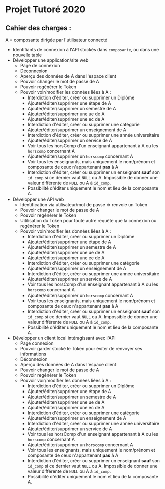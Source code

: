 # Projet Tutoré 2020

## Cahier des charges :

A = composante dirigée par l'utilisateur connecté 

- Identifiants de connexion à l'API stockés dans `composante`, ou dans une nouvelle table
- Développer une application/site web
    - Page de connexion
    - Déconnexion
    - Aperçu des données de A dans l'espace client
    - Pouvoir changer le mot de passe de A
    - Pouvoir regénérer le Token
    - Pouvoir voir/modifier les données liées à A :
        - Interdiction d'éditer, créer ou supprimer un Diplôme
        - Ajouter/éditer/supprimer une étape de A
        - Ajouter/éditer/supprimer un semestre de A
        - Ajouter/éditer/supprimer une ue de A
        - Ajouter/éditer/supprimer une ec de A
        - Interdiction d'éditer, créer ou supprimer une catégorie
        - Ajouter/éditer/supprimer un enseignement de A
        - Interdiction d'éditer, créer ou supprimer une année universitaire
        - Ajouter/éditer/supprimer un service de A
        - Voir tous les horsComp d'un enseignant appartenant à A ou les `horscomp` concernant A
        - Ajouter/éditer/supprimer un `horscomp` concernant A
        - Voir tous les enseignants, mais uniquement le nom/prénom et composante de ceux n'appartenant **pas** à A
        - Interdiction d'éditer, créer ou supprimer un enseignant **sauf** son `id_comp` si ce dernier vaut `NULL` ou A. Impossible de donner une valeur différente de `NULL` ou A à `id_comp`.
        - Possibilité d'éditer uniquement le nom et lieu de la composante A.
- Développer une API web
    - Identification via utilisateur/mot de passe => renvoie un Token
    - Pouvoir changer le mot de passe de A
    - Pouvoir regénérer le Token
    - Uitilisation du Token pour toute autre requête que la connexion ou regénérer le Token
    - Pouvoir voir/modifier les données liées à A :
        - Interdiction d'éditer, créer ou supprimer un Diplôme
        - Ajouter/éditer/supprimer une étape de A
        - Ajouter/éditer/supprimer un semestre de A
        - Ajouter/éditer/supprimer une ue de A
        - Ajouter/éditer/supprimer une ec de A
        - Interdiction d'éditer, créer ou supprimer une catégorie
        - Ajouter/éditer/supprimer un enseignement de A
        - Interdiction d'éditer, créer ou supprimer une année universitaire
        - Ajouter/éditer/supprimer un service de A
        - Voir tous les horsComp d'un enseignant appartenant à A ou les `horscomp` concernant A
        - Ajouter/éditer/supprimer un `horscomp` concernant A
        - Voir tous les enseignants, mais uniquement le nom/prénom et composante de ceux n'appartenant **pas** à A
        - Interdiction d'éditer, créer ou supprimer un enseignant **sauf** son `id_comp` si ce dernier vaut `NULL` ou A. Impossible de donner une valeur différente de `NULL` ou A à `id_comp`.
        - Possibilité d'éditer uniquement le nom et lieu de la composante A.
- Développer un client local intéragissant avec l'API
    - Page connexion
    - Pouvoir garder stocké le Token pour éviter de renvoyer ses informations
    - Déconnexion
    - Aperçu des données de A dans l'espace client
    - Pouvoir changer le mot de passe de A
    - Pouvoir regénérer le Token
    - Pouvoir voir/modifier les données liées à A :
        - Interdiction d'éditer, créer ou supprimer un Diplôme
        - Ajouter/éditer/supprimer une étape de A
        - Ajouter/éditer/supprimer un semestre de A
        - Ajouter/éditer/supprimer une ue de A
        - Ajouter/éditer/supprimer une ec de A
        - Interdiction d'éditer, créer ou supprimer une catégorie
        - Ajouter/éditer/supprimer un enseignement de A
        - Interdiction d'éditer, créer ou supprimer une année universitaire
        - Ajouter/éditer/supprimer un service de A
        - Voir tous les horsComp d'un enseignant appartenant à A ou les `horscomp` concernant A
        - Ajouter/éditer/supprimer un `horscomp` concernant A
        - Voir tous les enseignants, mais uniquement le nom/prénom et composante de ceux n'appartenant **pas** à A
        - Interdiction d'éditer, créer ou supprimer un enseignant **sauf** son `id_comp` si ce dernier vaut `NULL` ou A. Impossible de donner une valeur différente de `NULL` ou A à `id_comp`.
        - Possibilité d'éditer uniquement le nom et lieu de la composante A.
